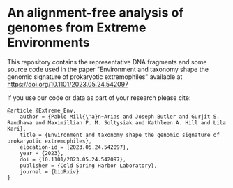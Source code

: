# An alignment-free analysis of genomes from Extreme Environments
This repository contains the representative DNA fragments and some source code used in the paper "Environment and taxonomy shape the genomic signature of prokaryotic extremophiles" available at https://doi.org/10.1101/2023.05.24.542097

If you use our code or data as part of your research please cite:
```
@article {Extreme_Env,
	author = {Pablo Mill{\'a}n~Arias and Joseph Butler and Gurjit S. Randhawa and Maximillian P. M. Soltysiak and Kathleen A. Hill and Lila Kari},
	title = {Environment and taxonomy shape the genomic signature of prokaryotic extremophiles},
	elocation-id = {2023.05.24.542097},
	year = {2023},
	doi = {10.1101/2023.05.24.542097},
	publisher = {Cold Spring Harbor Laboratory},
	journal = {bioRxiv}
}
```

